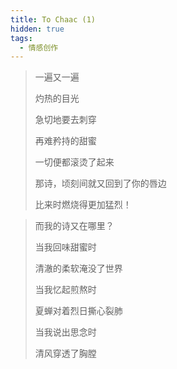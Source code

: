 ```yaml
---
title: To Chaac (1)
hidden: true
tags: 
  - 情感创作
---
```


> 一遍又一遍
>
> 灼热的目光
>
> 急切地要去刺穿
>
> 再难矜持的甜蜜
>
> 一切便都滚烫了起来
>
> 那诗，顷刻间就又回到了你的唇边
>
> 比来时燃烧得更加猛烈！



> 而我的诗又在哪里？
>
> 当我回味甜蜜时
>
> 清澈的柔软淹没了世界
>
> 当我忆起煎熬时
>
> 夏蝉对着烈日撕心裂肺
>
> 当我说出思念时
>
> 清风穿透了胸膛
>
